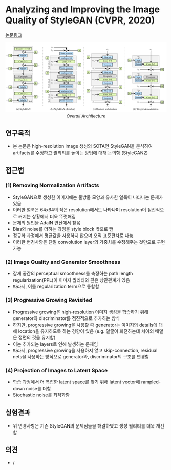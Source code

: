 # Analyzing and Improving the Image Quality of StyleGAN (CVPR, 2020)

[논문링크](https://openaccess.thecvf.com/content_CVPR_2020/html/Karras_Analyzing_and_Improving_the_Image_Quality_of_StyleGAN_CVPR_2020_paper.html)

<p align="center">
    <img width="600" alt='fig1' src="../img/karras2020analyzing.png?raw=true"></br>
    <em><font size=2>Overall Architecture</font></em>
</p>

## 연구목적
- 본 논문은 high-resolution image 생성의 SOTA인 StyleGAN을 분석하여 artifacts를 수정하고 퀄리티를 높이는 방법에 대해 논의함 (StyleGAN2)

## 접근법
### (1) Removing Normalization Artifacts
- StyleGAN으로 생성한 이미지에는 물방물 모양과 유사한 얼룩이 나타나는 문제가 있음 
- 이러한 얼룩은 64x64의 작은 resolution에서도 나타나며 resolution이 점진적으로 커지는 상황에서 더욱 뚜렷해짐
- 문제의 원인을 AdaIN 연산에서 찾음
- Bias와 noise를 더하는 과정을 style block 밖으로 뺌
- 정규화 과정에서 평균값을 사용하지 않으며 오직 표준편차로 나눔
- 이러한 변경사항은 단일 convolution layer의 가중치를 수정해주는 것만으로 구현 가능
### (2) Image Quality and Generator Smoothness
- 잠재 공간의 perceptual smoothness를 측정하는 path length regularization(PPL)이 이미지 퀄리티와 깊은 상관관계가 있음
- 따라서, 이를 regularization term으로 통합함
### (3) Progressive Growing Revisited
- Progressive growing은 high-resolution 이미지 생성을 학습하기 위해 generator와 discriminator를 점진적으로 추가하는 방식
- 하지만, progressive growing을 사용할 때 generator는 이미지의 details에 대해 location을 유지하도록 하는 경향이 있음 (e.g. 얼굴이 회전하는데 치아의 배열은 정면의 것을 유지함)
- 이는 추가되는 layers로 인해 발생하는 문제임
- 따라서, progressive growing을 사용하지 않고 skip-connection, residual nets을 사용하는 방식으로 generator와, discriminator의 구조를 변경함
### (4) Projection of Images to Latent Space
- 학습 과정에서 더 복잡한 latent space를 찾기 위해 latent vector에 rampled-down noise를 더함
- Stochastic noise를 최적화함

## 실험결과
- 위 변경사항은 기존 StyleGAN의 문제점들을 해결하였고 생성 퀄리티를 더욱 개선함

## 의견
- /
